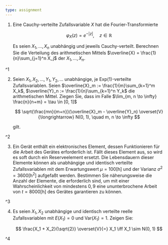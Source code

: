 ```yaml
---
type: assignment
---
```


1. Eine Cauchy-verteilte Zufallsvariable $X$ hat die Fourier-Transformierte
	
	$$
		\varphi_X(z) = e^{-|z|}, \quad z \in \mathbb{R}
	$$
	
	Es seien $X_1, \dots, X_n$ unabhängig und jeweils Cauchy-verteilt.
	Berechnen Sie die Verteilung des arithmetischen Mittels $\overline{X} = \frac{1}{n}\sum_{j=1}^n X_j$ der $X_1, \dots, X_n$.

^1

2. Seien $X_1, X_2, \dots, Y_1, Y_2, \dots$ unabhängige, je $\text{Exp}(1)$-verteilte Zufallsvariablen.
	Seien $\overline{X}_m := \frac{1}{m}\sum_{k=1}^m X_k$, $\overline{Y}_n := \frac{1}{n}\sum_{k=1}^n Y_k$ die arithmetischen Mittel.
	Ziegen Sie, dass im Falle $\lim_{m, n \to \infty} \frac{n}{n+m} = \tau \in [0, 1]$
	
	$$
		\sqrt{\frac{mn}{m+n}}(\overline{X}_m - \overline{Y}_n) \overset{V}{\longrightarrow} N(0, 1), \quad m, n \to \infty
	$$
	
	gilt.

^2

3. Ein Gerät enthält ein elektronisches Element, dessen Funktionieren für die Arbeit des Gerätes erforderlich ist.
	Fällt dieses Element aus, so wird es soft durch ein Reserveelement ersetzt.
	Die Lebensdauern dieser Elemente können als unabhängige und identisch verteilte Zufallsvariablen mit dem Erwartungswert $\mu = 100 [\text{h}]$ und der Varianz $\sigma^2 = 3600 [\text{h}^2]$ aufgefaßt werden.
	Bestimmen Sie näherungsweise die Anzahl der Elemente, die erforderlich sind, um mit einer Wahrscheinlichkeit von mindestens $0,9$ eine ununterbrochene Arbeit von $t = 8000 [\text{h}]$ des Gerätes garantieren zu können.

^3

4. Es seien $X_1, X_2$ unabhängige und identisch verteilte reelle Zufallsvariablen mit $E(X_1) = 0$ und $\text{Var}(X_1) = 1$.
	Zeigen Sie:
	
	$$
		\frac{X_1 + X_2}{\sqrt{2}} \overset{V}{=} X_1 \iff X_1 \sim N(0, 1)
	$$

^4